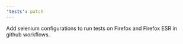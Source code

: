 ```yaml
---
'tests': patch
---
```


Add selenium configurations to run tests on Firefox and Firefox ESR in github workflows.
